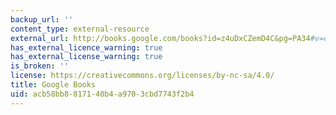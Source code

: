 ```yaml
---
backup_url: ''
content_type: external-resource
external_url: http://books.google.com/books?id=z4uDxCZemD4C&pg=PA34#v=onepage
has_external_licence_warning: true
has_external_license_warning: true
is_broken: ''
license: https://creativecommons.org/licenses/by-nc-sa/4.0/
title: Google Books
uid: acb58bb8-8171-40b4-a970-3cbd7743f2b4
---
```

